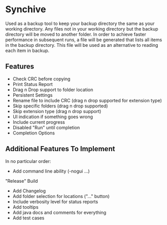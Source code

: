 # Synchive
Used as a backup tool to keep your backup directory the same as your working directory.
Any files not in your working directory but the backup directory will be moved to another folder.
In order to achieve faster performance in subsequent runs, a file will be generated that lists all
items in the backup directory. This file will be used as an alternative to reading each item in backup. 

## Features
- Check CRC before copying
- Print Status Report
- Drag n Drop support to folder location
- Persistent Settings
- Rename file to include CRC (drag n drop supported for extension type)
- Skip specific folders (drag n drop supported)
- Skip extension type (drag n drop support)
- UI indication if something goes wrong
- Include current progress
- Disabled "Run" until completion
- Completion Options

## Additional Features To Implement
In no particular order:

- Add command line ability (-nogui ...)

"Release" Build
- Add Changelog
- Add folder selection for locations ("..." button)
- Include verbosity level for status reports
- Add tooltips
- Add java docs and comments for everything
- Add test cases 




